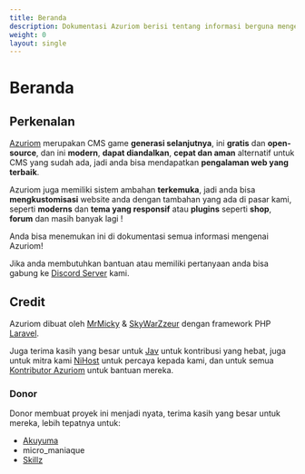 ```yaml
---
title: Beranda
description: Dokumentasi Azuriom berisi tentang informasi berguna mengenai Azuriom, untuk pengunduhan, gunakan atau pengembangan Tambahan.
weight: 0
layout: single
---
```


# Beranda

## Perkenalan

[Azuriom](https://azuriom.com/) merupakan CMS game **generasi selanjutnya**,
 ini **gratis** dan **open-source**, dan ini **modern**, **dapat diandalkan**, **cepat dan aman**
alternatif untuk CMS yang sudah ada, jadi anda bisa mendapatkan **pengalaman web yang terbaik**.

Azuriom juga memiliki sistem ambahan **terkemuka**, jadi anda bisa **mengkustomisasi** website anda dengan tambahan yang ada di pasar kami,
seperti **moderns** dan **tema yang responsif** atau **plugins** seperti **shop**, **forum** dan masih banyak lagi !

Anda bisa menemukan ini di dokumentasi semua informasi mengenai 
Azuriom! 

Jika anda membutuhkan bantuan atau memiliki pertanyaan anda bisa gabung 
ke [Discord Server](https://azuriom.com/discord) kami.

## Credit

Azuriom dibuat oleh [MrMicky](https://mrmicky.fr/) & [SkyWarZzeur](https://twitter.com/SkyWarZzeur) dengan framework PHP
[Laravel](https://laravel.com/).

Juga terima kasih yang besar untuk [Jav](https://www.linkedin.com/in/jean-alexandre-valentin-531236153/) untuk kontribusi yang hebat,
juga untuk mitra kami [NiHost](https://www.ni-host.com/?utm_source=home&utm_medium=links&utm_campaign=AzuriomCom) untuk percaya kepada kami, dan untuk semua
[Kontributor Azuriom](https://github.com/Azuriom/Azuriom/graphs/contributors) untuk bantuan mereka.

### Donor

Donor membuat proyek ini menjadi nyata, terima kasih yang besar untuk mereka, lebih tepatnya untuk: 
* [Akuyuma](https://toxyca.fr/)
* micro_maniaque
* [Skillz](https://www.evolved-network.com/)
